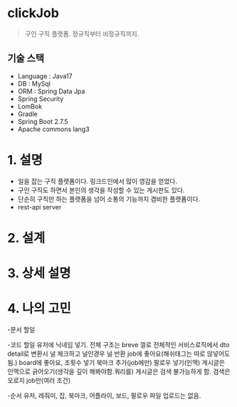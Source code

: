 # clickJob
> 구인 구직 플랫폼. 정규직부터 비정규직까지.

## 기술 스택
* Language : Java17
* DB : MySql
* ORM : Spring Data Jpa
* Spring Security
* LomBok
* Gradle
* Spring Boot 2.7.5
* Apache commons lang3

# 1. 설명
* 일을 잡는 구직 플랫폼이다. 링크드인에서 많이 영감을 얻었다.
* 구인 구직도 하면서 본인의 생각을 작성할 수 있는 게시판도 있다.
* 단순히 구직만 하는 플랫폼을 넘어 소통의 기능까지 겸비한 플랫폼이다.
* rest-api server

# 2. 설계


# 3. 상세 설명

# 4. 나의 고민

-문서 할일


-코드 할일
유저에 닉네임 넣기. 전체 구조는 breve 껄로
전체적인 서비스로직에서 dto detail로 변환시 널 체크하고 널인경우 널 반환
job에 좋아요(해쉬태그는 따로 않넣어도 됨.)
board에 좋아요, 조횟수 넣기
북마크 추가(job에만)
팔로우 넣기(인맥)
게시글은 인맥으로 긁어오기(생각을 깊이 해봐야함.쿼리를)
게시글은 검색 불가능하게 함. 검색은 오로지 job만(여러 조건)

-순서
유저, 레줘미, 잡, 북마크, 어플라이, 보드, 팔로우
파일 업로드는 없음.